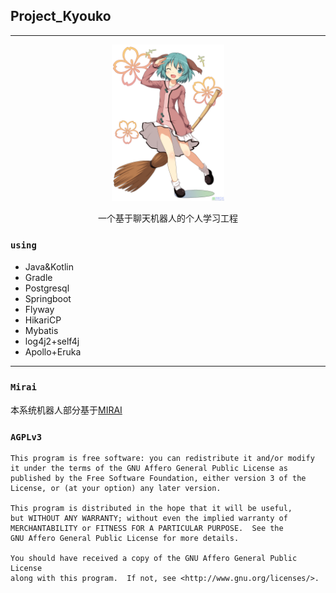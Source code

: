 
## Project_Kyouko

----

<div align="center">
   <img width="180" src="source/kyouko.png" alt="kyouko">

一个基于聊天机器人的个人学习工程
</div>

### `using`

* Java&Kotlin
* Gradle
* Postgresql
* Springboot
* Flyway
* HikariCP
* Mybatis
* log4j2+self4j
* Apollo+Eruka

---

### `Mirai`
本系统机器人部分基于[MIRAI](https://github.com/mamoe/mirai)

### `AGPLv3`
    This program is free software: you can redistribute it and/or modify
    it under the terms of the GNU Affero General Public License as
    published by the Free Software Foundation, either version 3 of the
    License, or (at your option) any later version.

    This program is distributed in the hope that it will be useful,
    but WITHOUT ANY WARRANTY; without even the implied warranty of
    MERCHANTABILITY or FITNESS FOR A PARTICULAR PURPOSE.  See the
    GNU Affero General Public License for more details.

    You should have received a copy of the GNU Affero General Public License
    along with this program.  If not, see <http://www.gnu.org/licenses/>.

